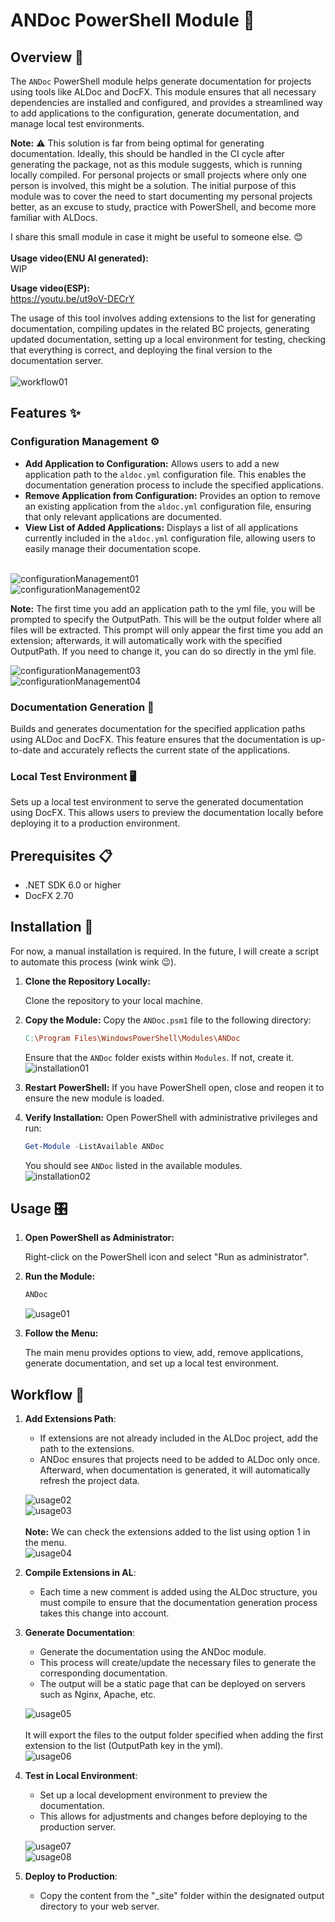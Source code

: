 # ANDoc PowerShell Module 🚀
## Overview 📄
The `ANDoc` PowerShell module helps generate documentation for projects using tools like ALDoc and DocFX. This module ensures that all necessary dependencies are installed and configured, and provides a streamlined way to add applications to the configuration, generate documentation, and manage local test environments.

**Note:** ⚠️ This solution is far from being optimal for generating documentation. Ideally, this should be handled in the CI cycle after generating the package, not as this module suggests, which is running locally compiled. For personal projects or small projects where only one person is involved, this might be a solution. The initial purpose of this module was to cover the need to start documenting my personal projects better, as an excuse to study, practice with PowerShell, and become more familiar with ALDocs.

I share this small module in case it might be useful to someone else. 😊 <br> <br> 
**Usage video(ENU AI generated):** <br> 
WIP

**Usage video(ESP):** <br> 
https://youtu.be/ut9oV-DECrY<br>

The usage of this tool involves adding extensions to the list for generating documentation, compiling updates in the related BC projects, generating updated documentation, setting up a local environment for testing, checking that everything is correct, and deploying the final version to the documentation server.<br><br>
![workflow01](/res/workflow01.png) 

## Features ✨
### Configuration Management ⚙️
-   **Add Application to Configuration:** Allows users to add a new application path to the `aldoc.yml` configuration file. This enables the documentation generation process to include the specified applications.
-   **Remove Application from Configuration:** Provides an option to remove an existing application from the `aldoc.yml` configuration file, ensuring that only relevant applications are documented.
-   **View List of Added Applications:** Displays a list of all applications currently included in the `aldoc.yml` configuration file, allowing users to easily manage their documentation scope.
<br><br>

![configurationManagement01](/res/configurationManagement01.png)<br>
![configurationManagement02](/res/configurationManagement02.png)<br>

**Note:** The first time you add an application path to the yml file, you will be prompted to specify the OutputPath. This will be the output folder where all files will be extracted. This prompt will only appear the first time you add an extension; afterwards, it will automatically work with the specified OutputPath. If you need to change it, you can do so directly in the yml file. 


![configurationManagement03](/res/configurationManagement03.png)<br>
![configurationManagement04](/res/configurationManagement04.png)

### Documentation Generation 📝
Builds and generates documentation for the specified application paths using ALDoc and DocFX. This feature ensures that the documentation is up-to-date and accurately reflects the current state of the applications.

### Local Test Environment 🖥️
Sets up a local test environment to serve the generated documentation using DocFX. This allows users to preview the documentation locally before deploying it to a production environment.

## Prerequisites 📋
-   .NET SDK 6.0 or higher
-   DocFX 2.70

## Installation 💾
For now, a manual installation is required. In the future, I will create a script to automate this process (wink wink 😉).

1.  **Clone the Repository Locally:**
    
    Clone the repository to your local machine.
    
2.  **Copy the Module:**
    Copy the `ANDoc.psm1` file to the following directory:
    ``` makefile
    C:\Program Files\WindowsPowerShell\Modules\ANDoc 
    ```
    Ensure that the `ANDoc` folder exists within `Modules`. If not, create it.
    ![installation01](/res/installation01.png)
    
3.  **Restart PowerShell:**
    If you have PowerShell open, close and reopen it to ensure the new module is loaded.
    
4.  **Verify Installation:**
    Open PowerShell with administrative privileges and run:
    ```powershell
    Get-Module -ListAvailable ANDoc 
    ```
    You should see `ANDoc` listed in the available modules.<br>
    ![installation02](/res/installation02.png)

## Usage 🎛️
1.  **Open PowerShell as Administrator:**
    
    Right-click on the PowerShell icon and select "Run as administrator".
    
2.  **Run the Module:**
    
    ```powershell
    ANDoc 
    ```

    ![usage01](/res/usage01.png)

3.  **Follow the Menu:**
    
    The main menu provides options to view, add, remove applications, generate documentation, and set up a local test environment.

## Workflow 🔄
1.  **Add Extensions Path**:
    -   If extensions are not already included in the ALDoc project, add the path to the extensions.
    -   ANDoc ensures that projects need to be added to ALDoc only once. Afterward, when documentation is generated, it will automatically refresh the project data.


    ![usage02](/res/usage02.png) <br>
    ![usage03](/res/usage03.png) <br><br>
    **Note:** We can check the extensions added to the list using option 1 in the menu.<br>
    ![usage04](/res/usage04.png)

1.  **Compile Extensions in AL**:
    -   Each time a new comment is added using the ALDoc structure, you must compile to ensure that the documentation generation process takes this change into account.
  
2.  **Generate Documentation**:
    -   Generate the documentation using the ANDoc module.
    -   This process will create/update the necessary files to generate the corresponding documentation.
    -   The output will be a static page that can be deployed on servers such as Nginx, Apache, etc.


    ![usage05](/res/usage05.png) <br><br>
    It will export the files to the output folder specified when adding the first extension to the list (OutputPath key in the yml). <br>
    ![usage06](/res/usage06.png)

3.  **Test in Local Environment**:
    -   Set up a local development environment to preview the documentation.
    -   This allows for adjustments and changes before deploying to the production server.
  

    ![usage07](/res/usage07.png) <br>
    ![usage08](/res/usage08.png)

4.  **Deploy to Production**:
    -   Copy the content from the "_site" folder within the designated output directory to your web server.